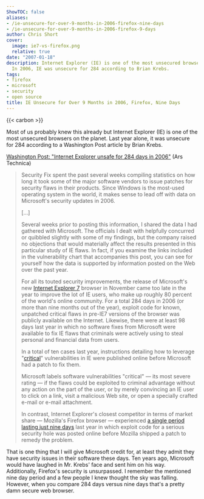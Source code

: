 ```yaml
---
ShowTOC: false
aliases:
- /ie-unsecure-for-over-9-months-in-2006-firefox-nine-days
- /ie-unsecure-for-over-9-months-in-2006-firefox-9-days
author: Chris Short
cover:
  image: ie7-vs-firefox.png
  relative: true
date: "2007-01-18"
description: Internet Explorer (IE) is one of the most unsecured browsers on the planet.
  In 2006, IE was unsecure for 284 according to Brian Krebs.
tags:
- firefox
- microsoft
- security
- open source
title: IE Unsecure for Over 9 Months in 2006, Firefox, Nine Days
---
```


{{< carbon >}}

Most of us probably knew this already but Internet Explorer (IE) is one of the most unsecured browsers on the planet. Last year alone, it was unsecure for 284 according to a Washington Post article by Brian Krebs.

[Washington Post: "Internet Explorer unsafe for 284 days in 2006"](https://arstechnica.com/information-technology/2007/01/6498/) (Ars Technica)

>Security Fix spent the past several weeks compiling statistics on how long it took some of the major software vendors to issue patches for security flaws in their products. Since Windows is the most-used operating system in the world, it makes sense to lead off with data on Microsoft's security updates in 2006.
>
>[...]
>
>Several weeks prior to posting this information, I shared the data I had gathered with Microsoft. The officials I dealt with helpfully concurred or quibbled slightly with some of my findings, but the company raised no objections that would materially affect the results presented in this particular study of IE flaws. In fact, if you examine the links included in the vulnerability chart that accompanies this post, you can see for yourself how the data is supported by information posted on the Web over the past year.
>
>For all its touted security improvements, the release of Microsoft's new [Internet Explorer 7](https://support.microsoft.com/en-us/products/internet-explorer) browser in November came too late in the year to improve the lot of IE users, who make up roughly 80 percent of the world's online community. For a total 284 days in 2006 (or more than nine months out of the year), exploit code for known, unpatched critical flaws in pre-IE7 versions of the browser was publicly available on the Internet. Likewise, there were at least 98 days last year in which no software fixes from Microsoft were available to fix IE flaws that criminals were actively using to steal personal and financial data from users.
>
>In a total of ten cases last year, instructions detailing how to leverage "[critical](https://technet.microsoft.com/en-us/security/gg309177.aspx)" vulnerabilities in IE were published online before Microsoft had a patch to fix them.
>
>Microsoft labels software vulnerabilities "critical" — its most severe rating — if the flaws could be exploited to criminal advantage without any action on the part of the user, or by merely convincing an IE user to click on a link, visit a malicious Web site, or open a specially crafted e-mail or e-mail attachment.
>
>In contrast, Internet Explorer's closest competitor in terms of market share — Mozilla's Firefox browser — experienced [a single period lasting just nine days](http://forums.mozillazine.org/viewtopic.php?t=408603) last year in which exploit code for a serious security hole was posted online before Mozilla shipped a patch to remedy the problem.

That is one thing that I will give Microsoft credit for, at least they admit they have security issues in their software these days. Ten years ago, Microsoft would have laughed in Mr. Krebs' face and sent him on his way. Additionally, Firefox's security is unsurpassed. I remember the mentioned nine day period and a few people I knew thought the sky was falling. However, when you compare 284 days versus nine days that's a pretty damn secure web browser.
